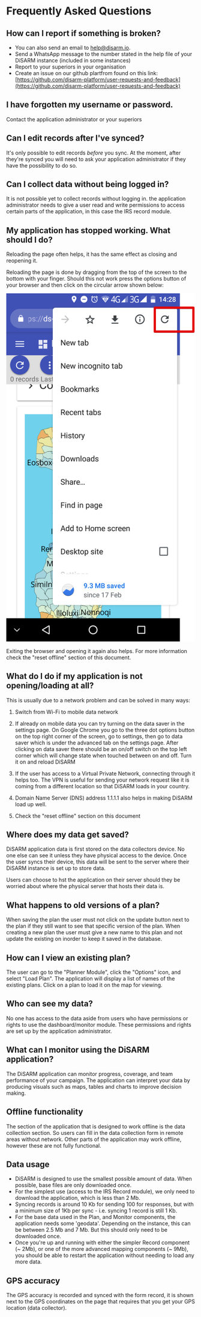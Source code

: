 # Frequently Asked Questions

## How can I report if something is broken?

-   You can also send an email to [help@disarm.io](mailto:help@disarm.io).
-   Send a WhatsApp message to the number stated in the help file of your DiSARM instance (included in some instances)
-   Report to your superiors in your organisation
-   Create an issue on our github plartfrom found on this link: [https://github.com/disarm-platform/user-requests-and-feedback](https://github.com/disarm-platform/user-requests-and-feedback)

## I have forgotten my username or password.

Contact the application administrator or your superiors

## Can I edit records after I've synced?

It\'s only possible to edit records *before* you sync. At the moment, after they\'re synced you will need to ask your application administrator if they have the possibility to do so.

## Can I collect data without being logged in?

It is not possible yet to collect records without logging in. the application administrator needs to give a user read and write permissions to access certain parts of the application, in this case the IRS record module.

## My application has stopped working. What should I do?

Reloading the page often helps, it has the same effect as closing and reopening it.

Reloading the page is done by dragging from the top of the screen to the bottom with your finger. Should this not work press the options button of your browser and then click on the circular arrow shown below:

![](./.gitbook/assets/app-image88.png)

Exiting the browser and opening it again also helps. For more information check the "reset offline" section of this document.

## What do I do if my application is not opening/loading at all?

This is usually due to a network problem and can be solved in many ways:

1.  Switch from Wi-Fi to mobile data network

2.  If already on mobile data you can try turning on the data saver in the settings page. On Google Chrome you go to the three dot options button on the top right corner of the screen, go to settings, then go to data saver which is under the advanced tab on the settings page. After clicking on data saver there should be an on/off switch on the top left corner which will change state when touched between on and off. Turn it on and reload DiSARM

3.  If the user has access to a Virtual Private Network, connecting through it helps too. The VPN is useful for sending your network request like it is coming from a different location so that DiSARM loads in your country.

4.  Domain Name Server (DNS) address 1.1.1.1 also helps in making DiSARM load up well.

5.  Check the "reset offline" section on this document

## Where does my data get saved?

DiSARM application data is first stored on the data collectors device. No one else can see it unless they have physical access to the device. Once the user syncs their device, this data will be sent to the server where their DiSARM instance is set up to store data.

Users can choose to hst the application on their server should they be worried about where the physical server that hosts their data is.

## What happens to old versions of a plan?

When saving the plan the user must not click on the update button next to the plan if they still want to see that specific version of the plan. When creating a new plan the user must give a new name to this plan and not update the existing on inorder to keep it saved in the database.

## How can I view an existing plan?

The user can go to the "Planner Module", click the "Options" icon, and select "Load Plan". The application will display a list of names of the existing plans. Click on a plan to load it on the map for viewing.

## Who can see my data?

No one has access to the data aside from users who have permissions or rights to use the dashboard/monitor module. These permissions and rights are set up by the application administrator.

## What can I monitor using the DiSARM application?

The DiSARM application can monitor progress, coverage, and team performance of your campaign. The application can interpret your data by producing visuals such as maps, tables and charts to improve decision making.

## Offline functionality

The section of the application that is designed to work offline is the data collection section. So users can fill in the data collection form in remote areas without network. Other parts of the application may work offline, however these are not fully functional.

## Data usage

-   DiSARM is designed to use the smallest possible amount of data. When possible, base files are only downloaded once.
-   For the simplest use (access to the IRS Record module), we only need to download the application, which is less than 2 Mb.
-   Syncing records is around 10 Kb for sending 100 for responses, but with a minimum size of 1Kb per sync - i.e. syncing 1 record is still 1 Kb.
-   For the base data used in the Plan, and Monitor components, the application needs some \'geodata\'. Depending on the instance, this can be between 2.5 Mb and 7 Mb. But this should only need to be downloaded once.
-   Once you're up and running with either the simpler Record component (\~ 2Mb), or one of the more advanced mapping components (\~ 9Mb), you should be able to restart the application without needing to load any more data.

## GPS accuracy

The GPS accuracy is recorded and synced with the form record, it is shown next to the GPS coordinates on the page that requires that you get your GPS location (data collector).
